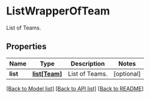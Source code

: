 # ListWrapperOfTeam

List of Teams.
## Properties
Name | Type | Description | Notes
------------ | ------------- | ------------- | -------------
**list** | [**list[Team]**](Team.md) | List of Teams. | [optional] 

[[Back to Model list]](../README.md#documentation-for-models) [[Back to API list]](../README.md#documentation-for-api-endpoints) [[Back to README]](../README.md)


